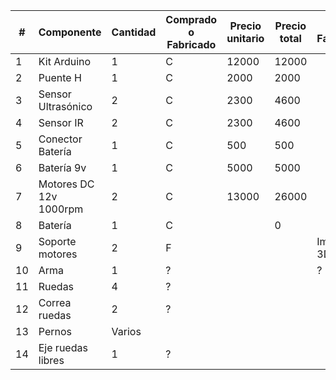 | #  | Componente               | Cantidad | Comprado o   Fabricado | Precio unitario | Precio total | Tipo Fabricación | Reembolso? |
|----|--------------------------|----------|------------------------|-----------------|--------------|------------------|------------|
| 1  | Kit Arduino              | 1        | C                      | 12000           | 12000        |                  | SI         |
| 2  | Puente H                 | 1        | C                      | 2000            | 2000         |                  | SI         |
| 3  | Sensor Ultrasónico       | 2        | C                      | 2300            | 4600         |                  | SI         |
| 4  | Sensor IR                | 2        | C                      | 2300            | 4600         |                  | SI         |
| 5  | Conector Batería         | 1        | C                      | 500             | 500          |                  | SI         |
| 6  | Batería 9v               | 1        | C                      | 5000            | 5000         |                  | SI         |
| 7  | Motores DC 12v   1000rpm | 2        | C                      | 13000           | 26000        |                  | NO         |
| 8  | Batería                  | 1        | C                      |                 | 0            |                  |            |
| 9  | Soporte motores          | 2        | F                      |                 |              | Impresión 3D     |            |
| 10 | Arma                     | 1        | ?                      |                 |              | ?                |            |
| 11 | Ruedas                   | 4        | ?                      |                 |              |                  |            |
| 12 | Correa ruedas            | 2        | ?                      |                 |              |                  |            |
| 13 | Pernos                   | Varios   |                        |                 |              |                  |            |
| 14 | Eje ruedas libres        | 1        | ?                      |                 |              |                  |            |